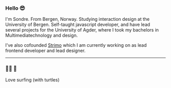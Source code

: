 ### Hello 😎


I'm Sondre. From Bergen, Norway. Studying interaction design at the University of Bergen.
Self-taught javascript developer, and have lead several projects for the University of Agder, where I took my bachelors in Multimediatechnology and design.

I've also cofounded [Strimo](https://strimo.no) which I am currently working on as lead frontend developer and lead designer.

___

### 🏄‍♂️ 🐢 
Love surfing (with turtles)
<!--
**noise-displacement/noise-displacement** is a ✨ _special_ ✨ repository because its `README.md` (this file) appears on your GitHub profile.

Here are some ideas to get you started:

- 🔭 I’m currently working on ...
- 🌱 I’m currently learning ...
- 👯 I’m looking to collaborate on ...
- 🤔 I’m looking for help with ...
- 💬 Ask me about ...
- 📫 How to reach me: ...
- 😄 Pronouns: ...
- ⚡ Fun fact: ...
-->
